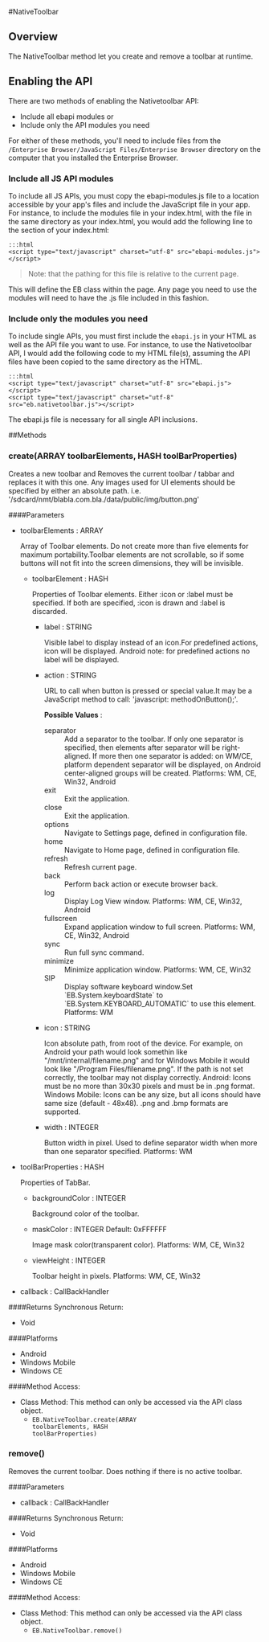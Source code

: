 #NativeToolbar


## Overview
The NativeToolbar method let you create and remove a toolbar at runtime.
## Enabling the API
There are two methods of enabling the Nativetoolbar API:

* Include all ebapi modules or
* Include only the API modules you need

For either of these methods, you'll need to include files from the `/Enterprise Browser/JavaScript Files/Enterprise Browser` directory on the computer that you installed the Enterprise Browser.

### Include all JS API modules
To include all JS APIs, you must copy the ebapi-modules.js file to a location accessible by your app's files and include the JavaScript file in your app. For instance, to include the modules file in your index.html, with the file in the same directory as your index.html, you would add the following line to the <head> section of your index.html:

    :::html
    <script type="text/javascript" charset="utf-8" src="ebapi-modules.js"></script>

> Note: that the pathing for this file is relative to the current page.

This will define the EB class within the page. Any page you need to use the modules will need to have the .js file included in this fashion.

### Include only the modules you need
To include single APIs, you must first include the `ebapi.js` in your HTML as well as the API file you want to use. For instance, to use the Nativetoolbar API, I would add the following code to my HTML file(s), assuming the API files have been copied to the same directory as the HTML.

    :::html
    <script type="text/javascript" charset="utf-8" src="ebapi.js"></script>
    <script type="text/javascript" charset="utf-8" src="eb.nativetoolbar.js"></script>

The ebapi.js file is necessary for all single API inclusions.


        


##Methods



### create(<span class="text-info">ARRAY</span> toolbarElements, <span class="text-info">HASH</span> toolBarProperties)
Creates a new toolbar and Removes the current toolbar / tabbar and replaces it with this one. Any images used for UI elements should be specified by either an absolute path. i.e. '/sdcard/nmt/blabla.com.bla./data/public/img/button.png'

####Parameters
<ul><li>toolbarElements : <span class='text-info'>ARRAY</span><p>Array of Toolbar elements. Do not create more than five elements for maximum portability.Toolbar elements are not scrollable, so if some buttons will not fit into the screen dimensions, they will be invisible. </p></li><ul><li>toolbarElement : <span class='text-info'>HASH</span><p>Properties of Toolbar elements. Either :icon or :label must be specified. If both are specified, :icon is drawn and :label is discarded. </p></li><ul><li>label : <span class='text-info'>STRING</span><p>Visible label to display instead of an icon.For predefined actions, icon will be displayed. Android note: for predefined actions no label will be displayed. </p></li><li>action : <span class='text-info'>STRING</span><p>URL to call when button is pressed or special value.It may be a JavaScript method to call: 'javascript: methodOnButton();'. </p><p><strong>Possible Values</strong> :</p> <dl  ><dt>separator</dt><dd>Add a separator to the toolbar. If only one separator is specified, then elements after separator will be right-aligned. If more then one separator is added: on WM/CE, platform dependent separator will be displayed, on Android center-aligned groups will be created. Platforms: 
WM, CE, Win32, Android</dd><dt>exit</dt><dd>Exit the application.</dd><dt>close</dt><dd>Exit the application.</dd><dt>options</dt><dd>Navigate to Settings page, defined in configuration file.</dd><dt>home</dt><dd>Navigate to Home page, defined in configuration file.</dd><dt>refresh</dt><dd>Refresh current page.</dd><dt>back</dt><dd>Perform back action or execute browser back.</dd><dt>log</dt><dd>Display Log View window. Platforms: 
WM, CE, Win32, Android</dd><dt>fullscreen</dt><dd>Expand application window to full screen. Platforms: 
WM, CE, Win32, Android</dd><dt>sync</dt><dd>Run full sync command.</dd><dt>minimize</dt><dd>Minimize application window. Platforms: 
WM, CE, Win32</dd><dt>SIP</dt><dd>Display software keyboard window.Set `EB.System.keyboardState` to `EB.System.KEYBOARD_AUTOMATIC` to use this element. Platforms: 
WM</dd></dl></li><li>icon : <span class='text-info'>STRING</span><p>Icon absolute path, from root of the device. For example, on Android your path would look somethin like "/mnt/internal/filename.png" and for Windows Mobile it would look like "/Program Files/filename.png". If the path is not set correctly, the toolbar may not display correctly. Android: Icons must be no more than 30x30 pixels and must be in .png format. Windows Mobile: Icons can be any size, but all icons should have same size (default - 48x48). .png and .bmp formats are supported.  </p></li><li>width : <span class='text-info'>INTEGER</span><p>Button width in pixel. Used to define separator width when more than one separator specified. Platforms:
WM </p></li></ul></ul><li>toolBarProperties : <span class='text-info'>HASH</span><p>Properties of TabBar. </p></li><ul><li>backgroundColor : <span class='text-info'>INTEGER</span><p>Background color of the toolbar. </p></li><li>maskColor : <span class='text-info'>INTEGER</span><span class='label '> Default: 0xFFFFFF</span><p>Image mask color(transparent color). Platforms:
WM, CE, Win32 </p></li><li>viewHeight : <span class='text-info'>INTEGER</span><p>Toolbar height in pixels. Platforms:
WM, CE, Win32 </p></li></ul><li>callback : <span class='text-info'>CallBackHandler</span></li></ul>

####Returns
Synchronous Return:

* Void

####Platforms

* Android
* Windows Mobile
* Windows CE

####Method Access:

* Class Method: This method can only be accessed via the API class object. 
	* <code>EB.NativeToolbar.create(<span class="text-info">ARRAY</span> toolbarElements, <span class="text-info">HASH</span> toolBarProperties)</code> 


### remove()
Removes the current toolbar. Does nothing if there is no active toolbar.

####Parameters
<ul><li>callback : <span class='text-info'>CallBackHandler</span></li></ul>

####Returns
Synchronous Return:

* Void

####Platforms

* Android
* Windows Mobile
* Windows CE

####Method Access:

* Class Method: This method can only be accessed via the API class object. 
	* <code>EB.NativeToolbar.remove()</code> 
